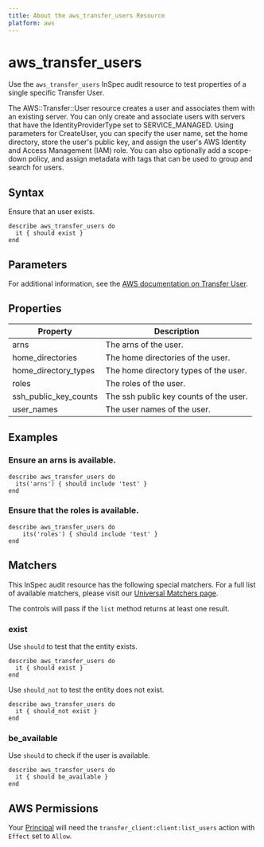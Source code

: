 ```yaml
---
title: About the aws_transfer_users Resource
platform: aws
---
```


# aws\_transfer\_users

Use the `aws_transfer_users` InSpec audit resource to test properties of a single specific Transfer User.

The AWS::Transfer::User resource creates a user and associates them with an existing server. You can only create and associate users with servers that have the IdentityProviderType set to SERVICE_MANAGED. Using parameters for CreateUser, you can specify the user name, set the home directory, store the user's public key, and assign the user's AWS Identity and Access Management (IAM) role. You can also optionally add a scope-down policy, and assign metadata with tags that can be used to group and search for users.

## Syntax

Ensure that an user exists.

    describe aws_transfer_users do
      it { should exist }
    end

## Parameters

For additional information, see the [AWS documentation on Transfer User](https://docs.aws.amazon.com/AWSCloudFormation/latest/UserGuide/aws-resource-transfer-user.html).

## Properties

| Property | Description|
| --- | --- |
| arns | The arns of the user. |
| home_directories | The home directories of the user. |
| home_directory_types | The home directory types of the user. |
| roles | The roles of the user. |
| ssh_public_key_counts | The ssh public key counts of the user. |
| user_names | The user names of the user. |

## Examples

### Ensure an arns is available.
    describe aws_transfer_users do
      its('arns') { should include 'test' }
    end

### Ensure that the roles is available.
    describe aws_transfer_users do
        its('roles') { should include 'test' }
    end

## Matchers

This InSpec audit resource has the following special matchers. For a full list of available matchers, please visit our [Universal Matchers page](https://www.inspec.io/docs/reference/matchers/).

The controls will pass if the `list` method returns at least one result.

### exist

Use `should` to test that the entity exists.

    describe aws_transfer_users do
      it { should exist }
    end

Use `should_not` to test the entity does not exist.

    describe aws_transfer_users do
      it { should_not exist }
    end

### be_available

Use `should` to check if the user is available.

    describe aws_transfer_users do
      it { should be_available }
    end

## AWS Permissions

Your [Principal](https://docs.aws.amazon.com/IAM/latest/UserGuide/intro-structure.html#intro-structure-principal) will need the `transfer_client:client:list_users` action with `Effect` set to `Allow`.